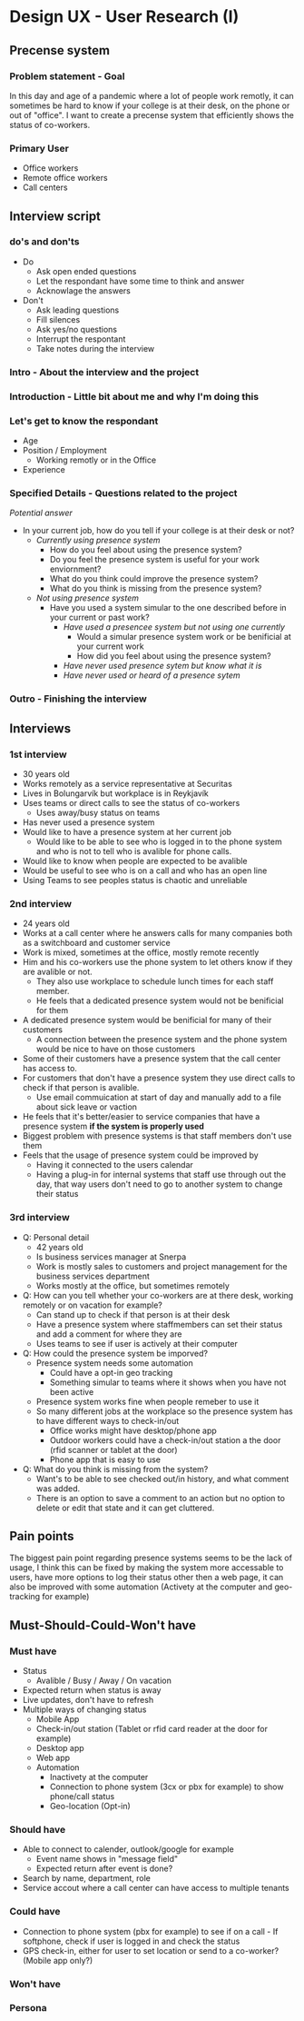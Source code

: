 # Design UX - User Research (I)

## Precense system

### Problem statement - Goal

In this day and age of a pandemic where a lot of people work remotly, it can sometimes be hard to know if your college is at their desk, on the phone or out of "office".
I want to create a precense system that efficiently shows the status of co-workers.

### Primary User

- Office workers
- Remote office workers
- Call centers

## Interview script

### do's and don'ts

- Do
  - Ask open ended questions
  - Let the respondant have some time to think and answer
  - Acknowlage the answers
- Don't
  - Ask leading questions
  - Fill silences
  - Ask yes/no questions
  - Interrupt the respontant
  - Take notes during the interview

### Intro - About the interview and the project

### Introduction - Little bit about me and why I'm doing this

### Let's get to know the respondant

- Age
- Position / Employment
  - Working remotly or in the Office
- Experience

### Specified Details - Questions related to the project

_Potential answer_

- In your current job, how do you tell if your college is at their desk or not?
  - _Currently using presence system_
    - How do you feel about using the presence system?
    - Do you feel the presence system is useful for your work enviornment?
    - What do you think could improve the presence system?
    - What do you think is missing from the presence system?
  - _Not using presence system_
    - Have you used a system simular to the one described before in your current or past work?
      - _Have used a presencee system but not using one currently_
        - Would a simular presence system work or be benificial at your current work
        - How did you feel about using the presence system?
      - _Have never used presence sytem but know what it is_
      - _Have never used or heard of a presence sytem_

### Outro - Finishing the interview

## Interviews

### 1st interview

- 30 years old
- Works remotely as a service representative at Securitas
- Lives in Bolungarvík but workplace is in Reykjavík
- Uses teams or direct calls to see the status of co-workers
  - Uses away/busy status on teams
- Has never used a presence system
- Would like to have a presence system at her current job
  - Would like to be able to see who is logged in to the phone system and who is not to tell who is avalible for phone calls.
- Would like to know when people are expected to be avalible
- Would be useful to see who is on a call and who has an open line
- Using Teams to see peoples status is chaotic and unreliable

### 2nd interview

- 24 years old
- Works at a call center where he answers calls for many companies both as a switchboard and customer service
- Work is mixed, sometimes at the office, mostly remote recently
- Him and his co-workers use the phone system to let others know if they are avalible or not.
  - They also use workplace to schedule lunch times for each staff member.
  - He feels that a dedicated presence system would not be benificial for them
- A dedicated presence system would be benificial for many of their customers
  - A connection between the presence system and the phone system would be nice to have on those customers
- Some of their customers have a presence system that the call center has access to.
- For customers that don't have a presence system they use direct calls to check if that person is avalible.
  - Use email commuication at start of day and manually add to a file about sick leave or vaction
- He feels that it's better/easier to service companies that have a presence system **if the system is properly used**
- Biggest problem with presence systems is that staff members don't use them
- Feels that the usage of presence system could be improved by
  - Having it connected to the users calendar
  - Having a plug-in for internal systems that staff use through out the day, that way users don't need to go to another system to change their status

### 3rd interview

- Q: Personal detail
  - 42 years old
  - Is business services manager at Snerpa
  - Work is mostly sales to customers and project management for the business services department
  - Works mostly at the office, but sometimes remotely
- Q: How can you tell whether your co-workers are at there desk, working remotely or on vacation for example?
  - Can stand up to check if that person is at their desk
  - Have a presence system where staffmembers can set their status and add a comment for where they are
  - Uses teams to see if user is actively at their computer
- Q: How could the presence system be imporved?
  - Presence system needs some automation
    - Could have a opt-in geo tracking
    - Something simular to teams where it shows when you have not been active
  - Presence system works fine when people remeber to use it
  - So many different jobs at the workplace so the presence system has to have different ways to check-in/out
    - Office works might have desktop/phone app
    - Outdoor workers could have a check-in/out station a the door (rfid scanner or tablet at the door)
    - Phone app that is easy to use
- Q: What do you think is missing from the system?
  - Want's to be able to see checked out/in history, and what comment was added.
  - There is an option to save a comment to an action but no option to delete or edit that state and it can get cluttered.

## Pain points

The biggest pain point regarding presence systems seems to be the lack of usage, I think this can be fixed by making the system more accessable to users, have more options to log their status other then a web page, it can also be improved with some automation (Activety at the computer and geo-tracking for example)

## Must-Should-Could-Won't have

### Must have

- Status
  - Avalible / Busy / Away / On vacation
- Expected return when status is away
- Live updates, don't have to refresh
- Multiple ways of changing status
  - Mobile App
  - Check-in/out station (Tablet or rfid card reader at the door for example)
  - Desktop app
  - Web app
  - Automation
    - Inactivety at the computer
    - Connection to phone system (3cx or pbx for example) to show phone/call status
    - Geo-location (Opt-in)

### Should have

- Able to connect to calender, outlook/google for example
  - Event name shows in "message field"
  - Expected return after event is done?
- Search by name, department, role
- Service accout where a call center can have access to multiple tenants

### Could have

- Connection to phone system (pbx for example) to see if on a call - If softphone, check if user is logged in and check the status
- GPS check-in, either for user to set location or send to a co-worker? (Mobile app only?)

### Won't have

### Persona
